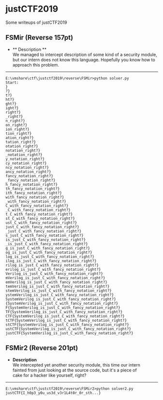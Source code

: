 # justCTF2019  
Some writeups of justCTF2019  
## FSMir (Reverse 157pt)  
- ** Description **  
We managed to intercept description of some kind of a security module,   
but our intern does not know this language. Hopefully you know how to    
approach this problem.  
------------
```
E:\vmshare\ctf\justctf2019\reverse\FSMir>python solver.py
Start:
}
?}
t?}
ht?}
ght?}
ight?}
right?}
_right?}
n_right?}
on_right?}
ion_right?}
tion_right?}
ation_right?}
tation_right?}
otation_right?}
notation_right?}
_notation_right?}
y_notation_right?}
cy_notation_right?}
ncy_notation_right?}
ancy_notation_right?}
fancy_notation_right?}
_fancy_notation_right?}
h_fancy_notation_right?}
th_fancy_notation_right?}
ith_fancy_notation_right?}
with_fancy_notation_right?}
_with_fancy_notation_right?}
C_with_fancy_notation_right?}
_C_with_fancy_notation_right?}
t_C_with_fancy_notation_right?}
st_C_with_fancy_notation_right?}
ust_C_with_fancy_notation_right?}
just_C_with_fancy_notation_right?}
_just_C_with_fancy_notation_right?}
s_just_C_with_fancy_notation_right?}
is_just_C_with_fancy_notation_right?}
_is_just_C_with_fancy_notation_right?}
g_is_just_C_with_fancy_notation_right?}
og_is_just_C_with_fancy_notation_right?}
log_is_just_C_with_fancy_notation_right?}
ilog_is_just_C_with_fancy_notation_right?}
rilog_is_just_C_with_fancy_notation_right?}
erilog_is_just_C_with_fancy_notation_right?}
Verilog_is_just_C_with_fancy_notation_right?}
mVerilog_is_just_C_with_fancy_notation_right?}
emVerilog_is_just_C_with_fancy_notation_right?}
temVerilog_is_just_C_with_fancy_notation_right?}
stemVerilog_is_just_C_with_fancy_notation_right?}
ystemVerilog_is_just_C_with_fancy_notation_right?}
SystemVerilog_is_just_C_with_fancy_notation_right?}
{SystemVerilog_is_just_C_with_fancy_notation_right?}
F{SystemVerilog_is_just_C_with_fancy_notation_right?}
TF{SystemVerilog_is_just_C_with_fancy_notation_right?}
CTF{SystemVerilog_is_just_C_with_fancy_notation_right?}
tCTF{SystemVerilog_is_just_C_with_fancy_notation_right?}
stCTF{SystemVerilog_is_just_C_with_fancy_notation_right?}
ustCTF{SystemVerilog_is_just_C_with_fancy_notation_right?}
justCTF{SystemVerilog_is_just_C_with_fancy_notation_right?}
```
## FSMir2 (Reverse 201pt)  
- **Description**  
We intercepted yet another security module, this time our intern  
fainted from just looking at the source code, but it's a piece of  
cake for a hacker like yourself, right?  
-----------------------------------------------  
```
E:\vmshare\ctf\justctf2019\reverse\FSMir2>python solver2.py
justCTF{I_h0p3_y0u_us3d_v3r1L4t0r_0r_sth...}
```
